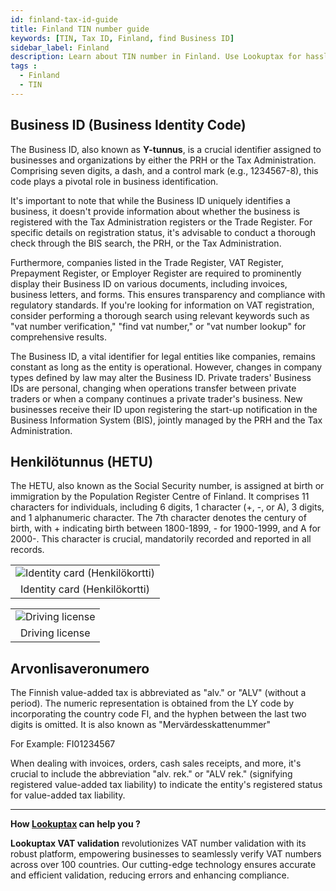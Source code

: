 ```yaml
---
id: finland-tax-id-guide
title: Finland TIN number guide
keywords: [TIN, Tax ID, Finland, find Business ID]
sidebar_label: Finland
description: Learn about TIN number in Finland. Use Lookuptax for hassle-free tax id validation in Finland and other 100+ countries
tags : 
  - Finland
  - TIN
---
```


## Business ID (Business Identity Code)

The Business ID, also known as **Y-tunnus**, is a crucial identifier assigned to businesses and organizations by either the PRH or the Tax Administration. Comprising seven digits, a dash, and a control mark (e.g., 1234567-8), this code plays a pivotal role in business identification.

It's important to note that while the Business ID uniquely identifies a business, it doesn't provide information about whether the business is registered with the Tax Administration registers or the Trade Register. For specific details on registration status, it's advisable to conduct a thorough check through the BIS search, the PRH, or the Tax Administration.

Furthermore, companies listed in the Trade Register, VAT Register, Prepayment Register, or Employer Register are required to prominently display their Business ID on various documents, including invoices, business letters, and forms. This ensures transparency and compliance with regulatory standards. If you're looking for information on VAT registration, consider performing a thorough search using relevant keywords such as "vat number verification," "find vat number," or "vat number lookup" for comprehensive results.

The Business ID, a vital identifier for legal entities like companies, remains constant as long as the entity is operational. However, changes in company types defined by law may alter the Business ID. Private traders' Business IDs are personal, changing when operations transfer between private traders or when a company continues a private trader's business. New businesses receive their ID upon registering the start-up notification in the Business Information System (BIS), jointly managed by the PRH and the Tax Administration.


## Henkilötunnus (HETU)

The HETU, also known as the Social Security number, is assigned at birth or immigration by the Population Register Centre of Finland. It comprises 11 characters for individuals, including 6 digits, 1 character (+, -, or A), 3 digits, and 1 alphanumeric character. The 7th character denotes the century of birth, with + indicating birth between 1800-1899, - for 1900-1999, and A for 2000-. This character is crucial, mandatorily recorded and reported in all records. 


<table align="center" border="0px" border-color="#dedede"><tr><td>
  <img src="/docs/img/taxid/finland-id.PNG" alt="Identity card (Henkilökortti)"/>
  </td></tr>
  <tr><td align="center">Identity card (Henkilökortti)</td></tr>
</table>

<table align="center" border="0px" border-color="#dedede"><tr><td>
  <img src="/docs/img/taxid/driving-finland.PNG" alt="Driving license"/>
  </td></tr>
  <tr><td align="center">Driving license</td></tr>
</table>


## Arvonlisaveronumero 

The Finnish value-added tax is abbreviated as "alv." or "ALV" (without a period). The numeric representation is obtained from the LY code by incorporating the country code FI, and the hyphen between the last two digits is omitted. It is also known as "Mervärdesskattenummer"

For Example: FI01234567

When dealing with invoices, orders, cash sales receipts, and more, it's crucial to include the abbreviation "alv. rek." or "ALV rek." (signifying registered value-added tax liability) to indicate the entity's registered status for value-added tax liability.

----
**How [Lookuptax](https://lookuptax.com/) can help you ?**

**Lookuptax VAT validation** revolutionizes VAT number validation with its robust platform, empowering businesses to seamlessly verify VAT numbers across over 100 countries. Our cutting-edge technology ensures accurate and efficient validation, reducing errors and enhancing compliance.
